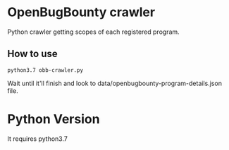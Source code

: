 # OpenBugBounty crawler

Python crawler getting scopes of each registered program.

How to use
---------------
```
python3.7 obb-crawler.py
```
Wait until it'll finish and look to data/openbugbounty-program-details.json file.


# Python Version
It requires python3.7 